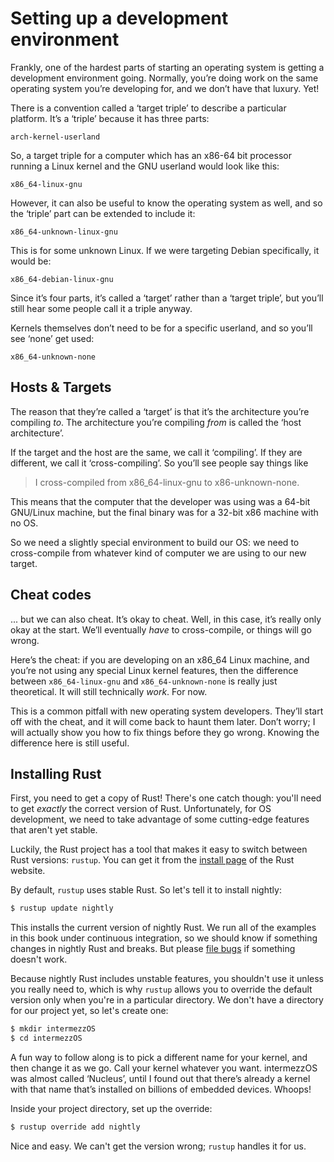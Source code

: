 # Setting up a development environment

Frankly, one of the hardest parts of starting an operating system is getting a
development environment going. Normally, you’re doing work on the same
operating system you’re developing for, and we don’t have that luxury. Yet!

There is a convention called a ‘target triple’ to describe a particular
platform. It’s a ‘triple’ because it has three parts:

```text
arch-kernel-userland
```

So, a target triple for a computer which has an x86-64 bit processor running a
Linux kernel and the GNU userland would look like this:

```text
x86_64-linux-gnu
```

However, it can also be useful to know the operating system as well, and so
the ‘triple’ part can be extended to include it:

```text
x86_64-unknown-linux-gnu
```

This is for some unknown Linux. If we were targeting Debian specifically, it
would be:

```text
x86_64-debian-linux-gnu
```

Since it’s four parts, it’s called a ‘target’ rather than a ‘target triple’,
but you’ll still hear some people call it a triple anyway.

Kernels themselves don’t need to be for a specific userland, and so you’ll
see ‘none’ get used:

```text
x86_64-unknown-none
```

## Hosts & Targets

The reason that they’re called a ‘target’ is that it’s the architecture you’re
compiling _to_. The architecture you’re compiling _from_ is called the ‘host
architecture’.

If the target and the host are the same, we call it ‘compiling’. If they are
different, we call it ‘cross-compiling’. So you’ll see people say things like

> I cross-compiled from x86\_64-linux-gnu to x86-unknown-none.

This means that the computer that the developer was using was a 64-bit
GNU/Linux machine, but the final binary was for a 32-bit x86 machine with no
OS.

So we need a slightly special environment to build our OS: we need to
cross-compile from whatever kind of computer we are using to our new target.

## Cheat codes

... but we can also cheat. It’s okay to cheat. Well, in this case, it’s really
only okay at the start. We’ll eventually _have_ to cross-compile, or things
will go wrong.

Here’s the cheat: if you are developing on an x86\_64 Linux machine, and you’re
not using any special Linux kernel features, then the difference between
`x86_64-linux-gnu` and `x86_64-unknown-none` is really just theoretical. It
will still technically _work_. For now.

This is a common pitfall with new operating system developers. They’ll start
off with the cheat, and it will come back to haunt them later. Don’t worry;
I will actually show you how to fix things before they go wrong. Knowing the
difference here is still useful.

## Installing Rust

First, you need to get a copy of Rust! There's one catch though: you'll need to
get _exactly_ the correct version of Rust. Unfortunately, for OS development,
we need to take advantage of some cutting-edge features that aren't yet stable.

Luckily, the Rust project has a tool that makes it easy to switch between Rust
versions: `rustup`. You can get it from the [install
page](http://rust-lang.org/install.html) of the Rust website.

By default, `rustup` uses stable Rust. So let's tell it to install nightly:

```bash
$ rustup update nightly
```

This installs the current version of nightly Rust. We run all of the examples
in this book under continuous integration, so we should know if something
changes in nightly Rust and breaks. But please [file bugs] if something doesn't
work.

[file bugs]: https://github.com/intermezzOS/book/issues/new

Because nightly Rust includes unstable features, you shouldn't use it unless
you really need to, which is why `rustup` allows you to override the default
version only when you're in a particular directory. We don't have a directory
for our project yet, so let's create one:

```bash
$ mkdir intermezzOS
$ cd intermezzOS
```

A fun way to follow along is to pick a different name for your kernel, and
then change it as we go. Call your kernel whatever you want. intermezzOS was
almost called ‘Nucleus’, until I found out that there’s already a kernel with
that name that’s installed on billions of embedded devices. Whoops!

Inside your project directory, set up the override:

```bash
$ rustup override add nightly
```

Nice and easy. We can't get the version wrong; `rustup` handles it for us.
